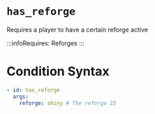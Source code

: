 # `has_reforge`

Requires a player to have a certain reforge active


:::infoRequires:
Reforges
:::

# Condition Syntax
```yaml
- id: has_reforge
  args:
    reforge: shiny # The reforge ID
```
